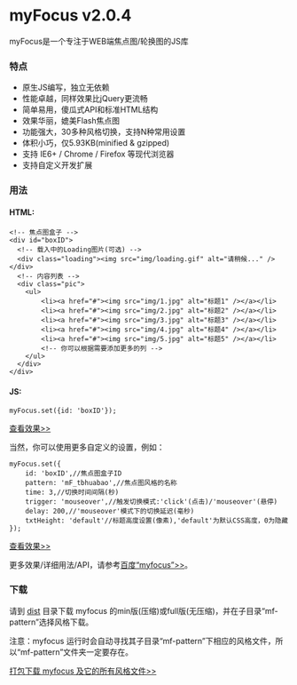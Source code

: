 myFocus v2.0.4
=======

myFocus是一个专注于WEB端焦点图/轮换图的JS库

### 特点

* 原生JS编写，独立无依赖
* 性能卓越，同样效果比jQuery更流畅
* 简单易用，傻瓜式API和标准HTML结构
* 效果华丽，媲美Flash焦点图
* 功能强大，30多种风格切换，支持N种常用设置
* 体积小巧，仅5.93KB(minified & gzipped)
* 支持 IE6+ / Chrome / Firefox 等现代浏览器
* 支持自定义开发扩展

### 用法

#### HTML:

	<!-- 焦点图盒子 -->
	<div id="boxID">
	  <!-- 载入中的Loading图片(可选) -->
	  <div class="loading"><img src="img/loading.gif" alt="请稍候..." /></div>
	  <!-- 内容列表 -->
	  <div class="pic">
	  	<ul>
	        <li><a href="#"><img src="img/1.jpg" alt="标题1" /></a></li>
	        <li><a href="#"><img src="img/2.jpg" alt="标题2" /></a></li>
	        <li><a href="#"><img src="img/3.jpg" alt="标题3" /></a></li>
	        <li><a href="#"><img src="img/4.jpg" alt="标题4" /></a></li>
	        <li><a href="#"><img src="img/5.jpg" alt="标题5" /></a></li>
	        <!-- 你可以根据需要添加更多的列 -->
	  	</ul>
	  </div>
	</div>

#### JS:

	myFocus.set({id: 'boxID'});

[查看效果>> ](http://koen301.github.io/myfocus/demo/base.html)

当然，你可以使用更多自定义的设置，例如：

	myFocus.set({
	    id: 'boxID',//焦点图盒子ID
	    pattern: 'mF_tbhuabao',//焦点图风格的名称
	    time: 3,//切换时间间隔(秒)
	    trigger: 'mouseover',//触发切换模式:'click'(点击)/'mouseover'(悬停)
	    delay: 200,//'mouseover'模式下的切换延迟(毫秒)
	    txtHeight: 'default'//标题高度设置(像素),'default'为默认CSS高度，0为隐藏
	});

[查看效果>> ](http://koen301.github.io/myfocus/demo/custom.html)

更多效果/详细用法/API，请参考[百度“myfocus”>>](http://www.baidu.com/s?wd=myfocus)。

### 下载

请到 [dist](https://github.com/koen301/myfocus/tree/gh-pages/dist) 目录下载 myfocus 的min版(压缩)或full版(无压缩)，并在子目录“mf-pattern”选择风格下载。

注意：myfocus 运行时会自动寻找其子目录“mf-pattern”下相应的风格文件，所以“mf-pattern”文件夹一定要存在。

[打包下载 myfocus 及它的所有风格文件>>](http://koen301.github.io/myfocus/pack/myfocus.zip)